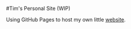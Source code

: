 #Tim's Personal Site (WIP)

Using GitHub Pages to host my own little [website](https://tcoon.github.io/ "My Website").
